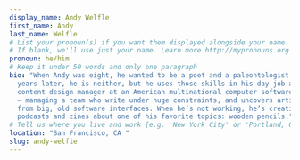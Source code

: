 ```yaml
---
display_name: Andy Welfle
first_name: Andy
last_name: Welfle
# List your pronoun(s) if you want them displayed alongside your name.
# If blank, we'll use just your name. Learn more http://mypronouns.org
pronoun: he/him
# Keep it under 50 words and only one paragraph
bio: "When Andy was eight, he wanted to be a poet and a paleontologist. Thirty
  years later, he is neither, but he uses those skills in his day job as the
  content design manager at an American multinational computer software company
  — managing a team who write under huge constraints, and uncovers artifacts
  from big, old software interfaces. When he’s not working, he’s creating
  podcasts and zines about one of his favorite topics: wooden pencils."
# Tell us where you live and work [e.g. 'New York City' or 'Portland, OR']
location: "San Francisco, CA "
slug: andy-welfie
---
```

